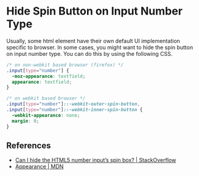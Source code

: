 # Hide Spin Button on Input Number Type

Usually, some html element have their own default UI implementation specific to browser. In some cases, you might want to hide the spin button on input number type. You can do this by using the following CSS.

```css
/* on non-webkit based browser (firefox) */
.input[type="number"] {
  -moz-appearance: textfield;
  appearance: textfield;
}

/* on webkit based browser */
.input[type="number"]::-webkit-outer-spin-button,
.input[type="number"]::-webkit-inner-spin-button {
  -webkit-appearance: none;
  margin: 0;
}
```

## References

- [Can I hide the HTML5 number input’s spin box? | StackOverflow](https://stackoverflow.com/questions/3790935/can-i-hide-the-html5-number-input-s-spin-box)
- [Appearance | MDN](https://developer.mozilla.org/en-US/docs/Web/CSS/appearance)
